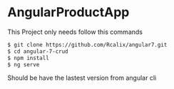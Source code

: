 # AngularProductApp


This Project only needs follow this commands

```sh
$ git clone https://github.com/Rcalix/angular7.git
$ cd angular-7-crud 
$ npm install
$ ng serve
```

Should be have the lastest version from angular cli
